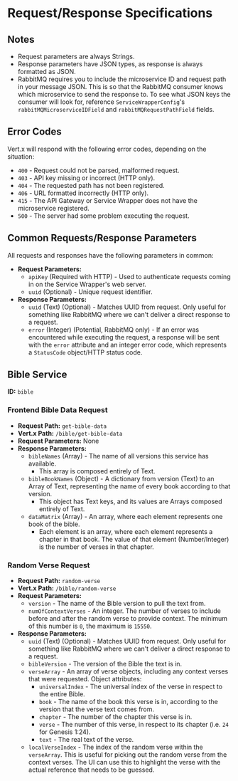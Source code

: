 # Request/Response Specifications

## Notes

- Request parameters are always Strings.
- Response parameters have JSON types, as response is always formatted as JSON.
- RabbitMQ requires you to include the microservice ID and request path in your message JSON. This is so that the
  RabbitMQ consumer knows which microservice to send the response to. To see what JSON keys the consumer will look for,
  reference `ServiceWrapperConfig`'s `rabbitMQMicroserviceIDField` and `rabbitMQRequestPathField` fields.

## Error Codes

Vert.x will respond with the following error codes, depending on the situation:

- `400` - Request could not be parsed, malformed request.
- `403` - API key missing or incorrect (HTTP only).
- `404` - The requested path has not been registered.
- `406` - URL formatted incorrectly (HTTP only).
- `415` - The API Gateway or Service Wrapper does not have the microservice registered.
- `500` - The server had some problem executing the request.

## Common Requests/Response Parameters

All requests and responses have the following parameters in common:

- **Request Parameters:**
    - `apiKey` (Required with HTTP) - Used to authenticate requests coming in on the Service Wrapper's web server.
    - `uuid` (Optional) - Unique request identifier.
- **Response Parameters:**
    - `uuid` (Text) (Optional) - Matches UUID from request. Only useful for something like RabbitMQ where we can't
      deliver a direct response to a request.
    - `error` (Integer) (Potential, RabbitMQ only) - If an error was encountered while executing the request, a response
      will be sent with the `error` attribute and an integer error code, which represents a `StatusCode` object/HTTP
      status code.

## Bible Service

**ID:** `bible`

### Frontend Bible Data Request

- **Request Path:** `get-bible-data`
- **Vert.x Path:** `/bible/get-bible-data`
- **Request Parameters:** None
- **Response Parameters:**
    - `bibleNames` (Array) - The name of all versions this service has available.
        - This array is composed entirely of Text.
    - `bibleBookNames` (Object) - A dictionary from version (Text) to an Array of Text, representing the name of every
      book according to that version.
        - This object has Text keys, and its values are Arrays composed entirely of Text.
    - `dataMatrix` (Array) - An array, where each element represents one book of the bible.
        - Each element is an array, where each element represents a chapter in that book. The value of that element
          (Number/Integer) is the number of verses in that chapter.

### Random Verse Request

- **Request Path:** `random-verse`
- **Vert.x Path:** `/bible/random-verse`
- **Request Parameters:**
    - `version` - The name of the Bible version to pull the text from.
    - `numOfContextVerses` - An integer. The number of verses to include before and after the random verse to provide
      context. The minimum of this number is `0`, the maximum is `15550`.
- **Response Parameters:**
    - `uuid` (Text) (Optional) - Matches UUID from request. Only useful for something like RabbitMQ where we can't
      deliver a direct response to a request.
    - `bibleVersion` - The version of the Bible the text is in.
    - `verseArray` - An array of verse objects, including any context verses that were requested. Object attributes:
      - `universalIndex` - The universal index of the verse in respect to the entire Bible.
      - `book` - The name of the book this verse is in, according to the version that the verse text comes from.
      - `chapter` - The number of the chapter this verse is in.
      - `verse` - The number of this verse, in respect to its chapter (i.e. `24` for Genesis 1:24).
      - `text` - The real text of the verse.
    - `localVerseIndex` - The index of the random verse within the `verseArray`. This is useful for picking out the
      random verse from the context verses. The UI can use this to highlight the verse with the actual reference that
      needs to be guessed.